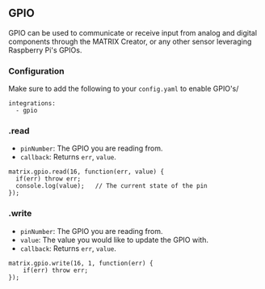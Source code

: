## GPIO
GPIO can be used to communicate or receive input from analog and digital components through the MATRIX Creator, or any other sensor leveraging Raspberry Pi's GPIOs.

### Configuration
Make sure to add the following to your `config.yaml` to enable GPIO's/

```
integrations:
  - gpio
```


### .read
* `pinNumber`: The GPIO you are reading from.
* `callback`: Returns `err`, `value`.
```
matrix.gpio.read(16, function(err, value) {
  if(err) throw err;
  console.log(value);	// The current state of the pin
});
```

### .write
* `pinNumber`: The GPIO you are reading from.
* `value`: The value you would like to update the GPIO with.
* `callback`: Returns `err`, `value`.

```
matrix.gpio.write(16, 1, function(err) {
	if(err) throw err;
});
```
